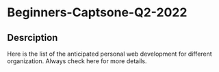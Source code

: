 # Beginners-Captsone-Q2-2022

## Desrciption 

Here is the list of the anticipated personal web development for different organization. Always check here for more details. 


